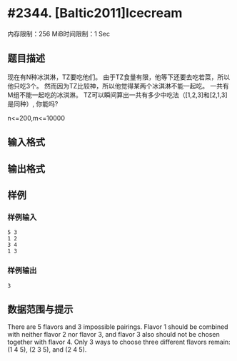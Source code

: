 # #2344. [Baltic2011]Icecream

内存限制：256 MiB时间限制：1 Sec

## 题目描述

现在有N种冰淇淋，TZ要吃他们。
由于TZ食量有限，他等下还要去吃若菜，所以他只吃3个。
然而因为TZ比较神，所以他觉得某两个冰淇淋不能一起吃。
一共有M组不能一起吃的冰淇淋。
TZ可以瞬间算出一共有多少中吃法（[1,2,3]和[2,1,3]是同种）,
你能吗?

n<=200,m<=10000

## 输入格式

## 输出格式

## 样例

### 样例输入

    
    5 3
    1 2
    3 4
    1 3
    

### 样例输出

    
    3
    

## 数据范围与提示

There are 5 flavors and 3 impossible pairings. Flavor 1 should be combined with neither flavor 2 nor
flavor 3, and flavor 3 also should not be chosen together with flavor 4. Only 3 ways to choose three
different flavors remain: (1 4 5), (2 3 5), and (2 4 5).
